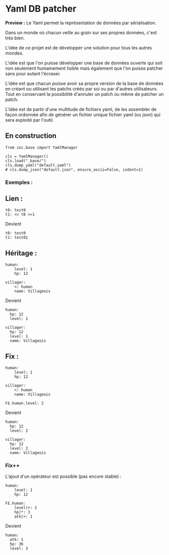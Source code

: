 # Yaml DB patcher

**Preview :**
Le Yaml permet la représentation de données par sérialisation.

Dans un monde où chacun veille au grain sur ses propres données, c'est très bien.

L'idée de ce projet est de développer une solution pour tous les autres mondes.

L'idée est que l'on puisse développer une base de données ouverte qui soit non seulement humainement lisible mais également que l'on puisse patcher sans pour autant l'écraser.

L'idée est que chacun puisse avoir sa propre version de la base de données en créant ou utilisant les patchs créés par soi ou par d'autres utilisateurs.
Tout en conservant la possibilité d'annuler un patch ou même de patcher un patch.

L'idée est de partir d'une multitude de fichiers yaml, de les assembler de façon ordonnée afin de générer un fichier unique fichier yaml (ou json) qui sera exploité par l'outil.

## En construction


```
from inc.base import YamlManager

cls = YamlManager()
cls.load("_base/")
cls.dump_yaml("default.yaml")
# cls.dump_json("default.json", ensure_ascii=False, indent=1)
```

### Exemples :

## Lien :
```
t0: test0
t1: << t0 >>1
```
Devient
```
t0: test0
t1: test01
```

## Héritage :
```
human:
    level: 1
    hp: 12

villager:
    <: human
    name: Villageois
```

Devient
```
human:
  hp: 12
  level: 1

villager:
  hp: 12
  level: 1
  name: Villageois
```

## Fix :
```
human:
    level: 1
    hp: 12

villager:
    <: human
    name: Villageois

F£.human.level: 2
```

Devient
```
human:
  hp: 12
  level: 2

villager:
  hp: 12
  level: 2
  name: Villageois

```

### Fix++
L'ajout d'un opérateur est possible (pas encore stable) :
```
human:
    level: 1
    hp: 12

F£.human:
    level|+: 2
    hp|*: 3
    atk|+: 1
```

Devient
```
human:
  atk: 1
  hp: 36
  level: 3
```
